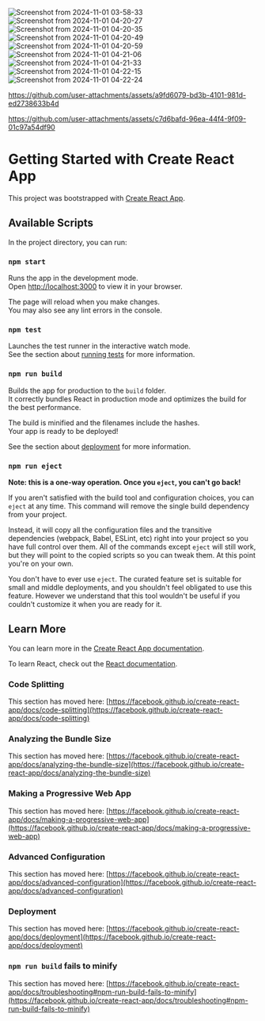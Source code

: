 
![Screenshot from 2024-11-01 03-58-33](https://github.com/user-attachments/assets/2df3ed6c-70ee-4a1f-ad08-5eaf1000f8c2)
![Screenshot from 2024-11-01 04-20-27](https://github.com/user-attachments/assets/fb881e4c-797b-4ab7-94bf-31c636140252)
![Screenshot from 2024-11-01 04-20-35](https://github.com/user-attachments/assets/facb39e7-21bc-4ec4-a69f-0a0318541c78)
![Screenshot from 2024-11-01 04-20-49](https://github.com/user-attachments/assets/bc2445dd-6c63-4325-897a-a0fa5b612c8c)
![Screenshot from 2024-11-01 04-20-59](https://github.com/user-attachments/assets/d49c358b-8413-406b-8083-ec14ded5bb74)
![Screenshot from 2024-11-01 04-21-06](https://github.com/user-attachments/assets/4865b04d-50d2-4a5f-8c03-a1af6dcc3e8a)
![Screenshot from 2024-11-01 04-21-33](https://github.com/user-attachments/assets/711b2601-f2f8-44fd-93c5-c21485c986a7)
![Screenshot from 2024-11-01 04-22-15](https://github.com/user-attachments/assets/e70f47d6-02f8-40db-a1e6-e620f05918a4)
![Screenshot from 2024-11-01 04-22-24](https://github.com/user-attachments/assets/12710783-94cf-43d0-8df1-0afd909f9888)



https://github.com/user-attachments/assets/a9fd6079-bd3b-4101-981d-ed2738633b4d



https://github.com/user-attachments/assets/c7d6bafd-96ea-44f4-9f09-01c97a54df90



# Getting Started with Create React App

This project was bootstrapped with [Create React App](https://github.com/facebook/create-react-app).

## Available Scripts

In the project directory, you can run:

### `npm start`

Runs the app in the development mode.\
Open [http://localhost:3000](http://localhost:3000) to view it in your browser.

The page will reload when you make changes.\
You may also see any lint errors in the console.

### `npm test`

Launches the test runner in the interactive watch mode.\
See the section about [running tests](https://facebook.github.io/create-react-app/docs/running-tests) for more information.

### `npm run build`

Builds the app for production to the `build` folder.\
It correctly bundles React in production mode and optimizes the build for the best performance.

The build is minified and the filenames include the hashes.\
Your app is ready to be deployed!

See the section about [deployment](https://facebook.github.io/create-react-app/docs/deployment) for more information.

### `npm run eject`

**Note: this is a one-way operation. Once you `eject`, you can't go back!**

If you aren't satisfied with the build tool and configuration choices, you can `eject` at any time. This command will remove the single build dependency from your project.

Instead, it will copy all the configuration files and the transitive dependencies (webpack, Babel, ESLint, etc) right into your project so you have full control over them. All of the commands except `eject` will still work, but they will point to the copied scripts so you can tweak them. At this point you're on your own.

You don't have to ever use `eject`. The curated feature set is suitable for small and middle deployments, and you shouldn't feel obligated to use this feature. However we understand that this tool wouldn't be useful if you couldn't customize it when you are ready for it.

## Learn More

You can learn more in the [Create React App documentation](https://facebook.github.io/create-react-app/docs/getting-started).

To learn React, check out the [React documentation](https://reactjs.org/).

### Code Splitting

This section has moved here: [https://facebook.github.io/create-react-app/docs/code-splitting](https://facebook.github.io/create-react-app/docs/code-splitting)

### Analyzing the Bundle Size

This section has moved here: [https://facebook.github.io/create-react-app/docs/analyzing-the-bundle-size](https://facebook.github.io/create-react-app/docs/analyzing-the-bundle-size)

### Making a Progressive Web App

This section has moved here: [https://facebook.github.io/create-react-app/docs/making-a-progressive-web-app](https://facebook.github.io/create-react-app/docs/making-a-progressive-web-app)

### Advanced Configuration

This section has moved here: [https://facebook.github.io/create-react-app/docs/advanced-configuration](https://facebook.github.io/create-react-app/docs/advanced-configuration)

### Deployment

This section has moved here: [https://facebook.github.io/create-react-app/docs/deployment](https://facebook.github.io/create-react-app/docs/deployment)

### `npm run build` fails to minify

This section has moved here: [https://facebook.github.io/create-react-app/docs/troubleshooting#npm-run-build-fails-to-minify](https://facebook.github.io/create-react-app/docs/troubleshooting#npm-run-build-fails-to-minify)
